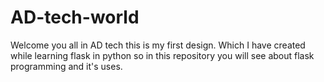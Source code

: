 # AD-tech-world
Welcome you all in AD tech this is my first design. Which I have created while learning flask in python so in this repository you will see about flask programming and it's uses.
